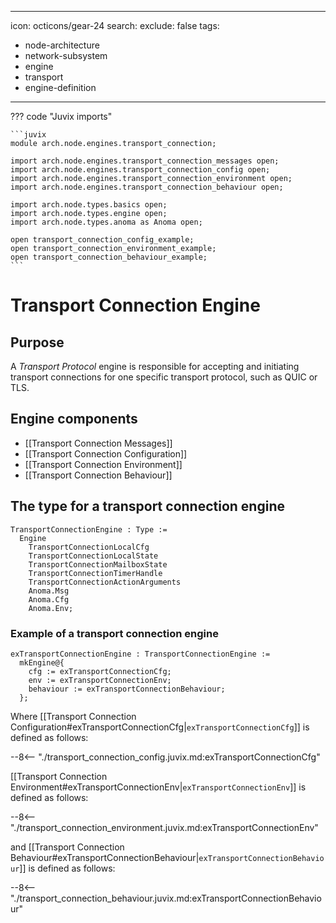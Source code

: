   ---
icon: octicons/gear-24
search:
  exclude: false
tags:
  - node-architecture
  - network-subsystem
  - engine
  - transport
  - engine-definition
---

??? code "Juvix imports"

    ```juvix
    module arch.node.engines.transport_connection;

    import arch.node.engines.transport_connection_messages open;
    import arch.node.engines.transport_connection_config open;
    import arch.node.engines.transport_connection_environment open;
    import arch.node.engines.transport_connection_behaviour open;

    import arch.node.types.basics open;
    import arch.node.types.engine open;
    import arch.node.types.anoma as Anoma open;

    open transport_connection_config_example;
    open transport_connection_environment_example;
    open transport_connection_behaviour_example;
    ```

# Transport Connection Engine

## Purpose

A *Transport Protocol* engine is responsible for accepting and initiating
transport connections for one specific transport protocol, such as QUIC or TLS.

## Engine components

- [[Transport Connection Messages]]
- [[Transport Connection Configuration]]
- [[Transport Connection Environment]]
- [[Transport Connection Behaviour]]

## The type for a transport connection engine

<!-- --8<-- [start:TransportConnectionEngine] -->
```juvix
TransportConnectionEngine : Type :=
  Engine
    TransportConnectionLocalCfg
    TransportConnectionLocalState
    TransportConnectionMailboxState
    TransportConnectionTimerHandle
    TransportConnectionActionArguments
    Anoma.Msg
    Anoma.Cfg
    Anoma.Env;
```
<!-- --8<-- [end:TransportConnectionEngine] -->

### Example of a transport connection engine

<!-- --8<-- [start:exTransportConnectionEngine] -->
```juvix
exTransportConnectionEngine : TransportConnectionEngine :=
  mkEngine@{
    cfg := exTransportConnectionCfg;
    env := exTransportConnectionEnv;
    behaviour := exTransportConnectionBehaviour;
  };
```
<!-- --8<-- [end:exTransportConnectionEngine] -->

Where [[Transport Connection Configuration#exTransportConnectionCfg|`exTransportConnectionCfg`]] is defined as follows:

--8<-- "./transport_connection_config.juvix.md:exTransportConnectionCfg"

[[Transport Connection Environment#exTransportConnectionEnv|`exTransportConnectionEnv`]] is defined as follows:

--8<-- "./transport_connection_environment.juvix.md:exTransportConnectionEnv"

and [[Transport Connection Behaviour#exTransportConnectionBehaviour|`exTransportConnectionBehaviour`]] is defined as follows:

--8<-- "./transport_connection_behaviour.juvix.md:exTransportConnectionBehaviour"

